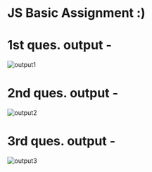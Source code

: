 # JS Basic Assignment :)

# 1st ques. output - 
![output1](https://user-images.githubusercontent.com/105339279/174460603-a8b878c8-3f36-4597-abe9-6b7fc7f9a910.png)

# 2nd ques. output -
![output2](https://user-images.githubusercontent.com/105339279/174460782-e38a7458-32d8-4753-ad25-e9baa28c32dd.png)

# 3rd ques. output -
![output3](https://user-images.githubusercontent.com/105339279/174460880-24b069e8-ff2a-40cf-b207-ca87d66f1837.png)
